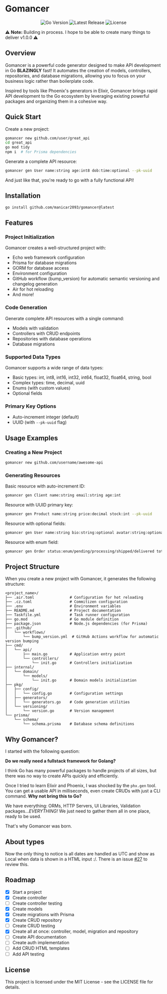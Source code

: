 # Gomancer

<div align="center">
  <img src="https://img.shields.io/github/go-mod/go-version/manicar2093/gomancer" alt="Go Version">
  <img src="https://img.shields.io/github/v/release/manicar2093/gomancer" alt="Latest Release">
  <img src="https://img.shields.io/github/license/manicar2093/gomancer" alt="License">
</div>

⚠️ **Note:** Building in process. I hope to be able to create many things to deliver v1.0.0 ⚠️

## Overview

Gomancer is a powerful code generator designed to make API development in Go **BLAZINGLY** fast! It automates the creation of models, controllers, repositories, and database migrations, allowing you to focus on your business logic rather than boilerplate code.

Inspired by tools like Phoenix's generators in Elixir, Gomancer brings rapid API development to the Go ecosystem by leveraging existing powerful packages and organizing them in a cohesive way.

## Quick Start

Create a new project:
```bash
gomancer new github.com/user/great_api
cd great_api
go mod tidy
npm i  # for Prisma dependencies
```

Generate a complete API resource:
```bash
gomancer gen User name:string age:int8 dob:time:optional --pk-uuid
```

And just like that, you're ready to go with a fully functional API!

## Installation

```bash
go install github.com/manicar2093/gomancer@latest
```

## Features

### Project Initialization
Gomancer creates a well-structured project with:
- Echo web framework configuration
- Prisma for database migrations
- GORM for database access
- Environment configuration
- GitHub workflow (bump_version) for automatic semantic versioning and changelog generation
- Air for hot reloading
- And more!

### Code Generation
Generate complete API resources with a single command:
- Models with validation
- Controllers with CRUD endpoints
- Repositories with database operations
- Database migrations

### Supported Data Types
Gomancer supports a wide range of data types:
- Basic types: int, int8, int16, int32, int64, float32, float64, string, bool
- Complex types: time, decimal, uuid
- Enums (with custom values)
- Optional fields

### Primary Key Options
- Auto-increment integer (default)
- UUID (with `--pk-uuid` flag)

## Usage Examples

### Creating a New Project
```bash
gomancer new github.com/username/awesome-api
```

### Generating Resources

Basic resource with auto-increment ID:
```bash
gomancer gen Client name:string email:string age:int
```

Resource with UUID primary key:
```bash
gomancer gen Product name:string price:decimal stock:int --pk-uuid
```

Resource with optional fields:
```bash
gomancer gen User name:string bio:string:optional avatar:string:optional
```

Resource with enum field:
```bash
gomancer gen Order status:enum/pending/processing/shipped/delivered total:decimal
```

## Project Structure

When you create a new project with Gomancer, it generates the following structure:

```
<project_name>/
├── .air.toml                # Configuration for hot reloading
├── .cz.toml                 # Commitizen configuration
├── .env                     # Environment variables
├── README.md                # Project documentation
├── Taskfile.yml             # Task runner configuration
├── go.mod                   # Go module definition
├── package.json             # Node.js dependencies (for Prisma)
├── .github/
│   └── workflows/
│       └── bump_version.yml  # GitHub Actions workflow for automatic version bumping
├── cmd/
│   └── api/
│       ├── main.go          # Application entry point
│       └── controllers/
│           └── init.go      # Controllers initialization
├── internal/
│   └── domain/
│       └── models/
│           └── init.go      # Domain models initialization
├── pkg/
│   ├── config/
│   │   └── config.go        # Configuration settings
│   ├── generators/
│   │   └── generators.go    # Code generation utilities
│   └── versioning/
│       └── version.go       # Version management
└── prisma/
    └── schema/
        └── schema.prisma    # Database schema definitions
```

## Why Gomancer?

I started with the following question: 

**Do we really need a fullstack framework for Golang?** 

I think Go has many powerful packages to handle projects of all sizes, but there was no way to create APIs quickly and efficiently.

Once I tried to learn Elixir and Phoenix, I was shocked by the `phx.gen` tool. You can get a usable API in milliseconds, even create CRUDs with just a CLI command. **Why not bring this to Go?**

We have everything: ORMs, HTTP Servers, UI Libraries, Validation packages..._EVERYTHING!_ We just need to gather them all in one place, ready to be used.

That's why Gomancer was born.

## About types

Now the only thing to notice is all dates are handled as UTC and show as Local when data is shown in a HTML input :/. There is an issue [#27](https://github.com/manicar2093/gomancer/issues/27) to review this.

## Roadmap

- [X] Start a project
- [X] Create controller
- [ ] Create controller testing
- [X] Create models
- [X] Create migrations with Prisma
- [X] Create CRUD repository
- [ ] Create CRUD testing
- [X] Create all at once: controller, model, migration and repository
- [ ] Create API documentation
- [ ] Create auth implementation
- [ ] Add CRUD HTML templates
- [ ] Add API testing

## License

This project is licensed under the MIT License - see the LICENSE file for details.
